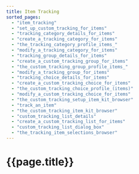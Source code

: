 ```yaml
---
title: Item Tracking
sorted_pages:
  - "item_tracking"
  - "set_up_custom_tracking_for_items"
  - "tracking_category_details_for_items"
  - "create_a_tracking_category_for_items"
  - "the_tracking_category_profile_items_"
  - "modify_a_tracking_category_for_items"
  - "tracking_group_details_for_items"
  - "create_a_custom_tracking_group_for_items"
  - "the_custom_tracking_group_profile_items_"
  - "modify_a_tracking_group_for_items"
  - "tracking_choice_details_for_items"
  - "create_a_custom_tracking_choice_for_items"
  - "the_custom_tracking_choice_profile_(items)"
  - "modify_a_custom_tracking_choice_for_items"
  - "the_custom_tracking_setup_item_kit_browser"
  - "track_an_item"
  - "the_custom_tracking_item_kit_browser"
  - "custom_tracking_list_details"
  - "create_a_custom_tracking_list_for_items"
  - "custom_tracking_list_dialog_box"
  - "the_tracking_item_selections_browser"
---
```

# {{page.title}}
